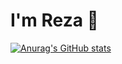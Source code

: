 # I'm Reza 👋

[![Anurag's GitHub stats](https://github-readme-stats.vercel.app/api?username=rezam)](https://github.com/rezam/github-readme-stats)
